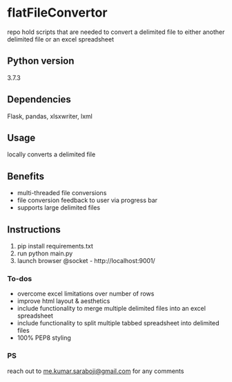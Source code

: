 # flatFileConvertor

repo hold scripts that are needed to convert a delimited file to either another delimited file or an excel spreadsheet

## Python version

3.7.3

## Dependencies

Flask, pandas, xlsxwriter, lxml

## Usage

locally converts a delimited file

## Benefits

* multi-threaded file conversions
* file conversion feedback to user via progress bar
* supports large delimited files

## Instructions

1. pip install requirements.txt
2. run python main.py
3. launch browser @socket - http://localhost:9001/

### To-dos

* overcome excel limitations over number of rows
* improve html layout & aesthetics
* include functionality to merge multiple delimited files into an excel spreadsheet
* include functionality to split multiple tabbed spreadsheet into delimited files
* 100% PEP8 styling

### PS

reach out to me.kumar.saraboji@gmail.com for any comments